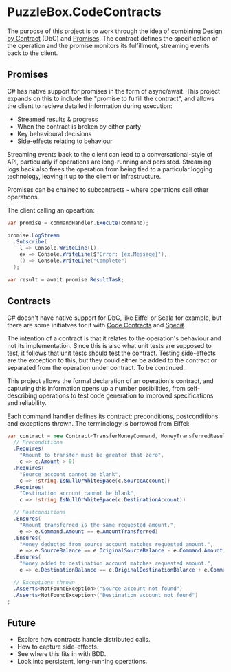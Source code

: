 # PuzzleBox.CodeContracts

The purpose of this project is to work through the idea of combining [Design by Contract](https://en.wikipedia.org/wiki/Design_by_contract) (DbC) and [Promises](https://en.wikipedia.org/wiki/Futures_and_promises).  The contract defines the specification of the operation and the promise monitors its fulfillment, streaming events back to the client.

## Promises
C# has native support for promises in the form of async/await.  This project expands on this to include the "promise to fulfill the contract", and allows the client to recieve detailed information during execution:

* Streamed results & progress
* When the contract is broken by either party
* Key behavioural decisions
* Side-effects relating to behaviour

Streaming events back to the client can lead to a conversational-style of API, particularly if operations are long-running and persisted.  Streaming logs back also frees the operation from being tied to a particular logging technology, leaving it up to the client or infrastructure.

Promises can be chained to subcontracts - where operations call other operations.

The client calling an opeartion:

```c#
var promise = commandHandler.Execute(command);

promise.LogStream
  .Subscribe(
    l => Console.WriteLine(l),
    ex => Console.WriteLine($"Error: {ex.Message}"),
    () => Console.WriteLine("Complete")
  );

var result = await promise.ResultTask;
```

## Contracts
C# doesn't have native support for DbC, like Eiffel or Scala for example, but there are some initiatves for it with [Code Contracts](https://docs.microsoft.com/en-us/dotnet/framework/debug-trace-profile/code-contracts) and [Spec#](https://en.wikipedia.org/wiki/Spec_Sharp).

The intention of a contract is that it relates to the operation's behaviour and not its implementation.  Since this is also what unit tests are supposed to test, it follows that unit tests should test the contract.  Testing side-effects are the exception to this, but they could either be added to the contract or separated from the operation under contract.  To be continued.

This project allows the formal declaration of an operation's contract, and capturing this information opens up a number posibilities, from self-describing operations to test code generation to improved specifications and reliability.

Each command handler defines its contract: preconditions, postconditions and exceptions thrown. The terminology is borrowed from Eiffel:

```c#
var contract = new Contract<TransferMoneyCommand, MoneyTransferredResult>()
  // Preconditions
  .Requires(
    "Amount to transfer must be greater that zero",
    c => c.Amount > 0)
  .Requires(
    "Source account cannot be blank",
    c => !string.IsNullOrWhiteSpace(c.SourceAccount))
  .Requires(
    "Destination account cannot be blank",
    c => !string.IsNullOrWhiteSpace(c.DestinationAccount))

  // Postconditions
  .Ensures(
    "Amount transferred is the same requested amount.",
    e => e.Command.Amount == e.AmountTransferred)
  .Ensures(
    "Money deducted from source account matches requested amount.",
    e => e.SourceBalance == e.OriginalSourceBalance - e.Command.Amount)
  .Ensures(
    "Money added to destination account matches requested amount.",
    e => e.DestinationBalance == e.OriginalDestinationBalance + e.Command.Amount)

  // Exceptions thrown
  .Asserts<NotFoundException>("Source account not found")
  .Asserts<NotFoundException>("Destination account not found")
;
```

## Future
* Explore how contracts handle distributed calls.
* How to capture side-effects.
* See where this fits in with BDD.
* Look into persistent, long-running operations.
